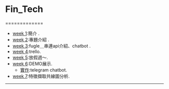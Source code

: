# Fin_Tech
=============
- [week 1]():簡介 . 
- [week 2]():專題介紹 . 
- [week 3]():fugle＿串連api介紹、chatbot . 
- [week 4]():trello. 
- [week 5]():放假週～. 
- [week 6]():DEMO展示. 
  - [實作](https://github.com/hello02923/Fin_Tech/tree/master/HW1):telegram chatbot. 
- [week 7]():特徵擷取共線圖分析. 
***
